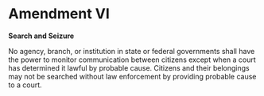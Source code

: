 # Amendment VI
**Search and Seizure**

No agency, branch, or institution in state or federal governments
shall have the power to monitor communication between citizens except
when a court has determined it lawful by probable cause. Citizens and
their belongings may not be searched without law enforcement by
providing probable cause to a court.
